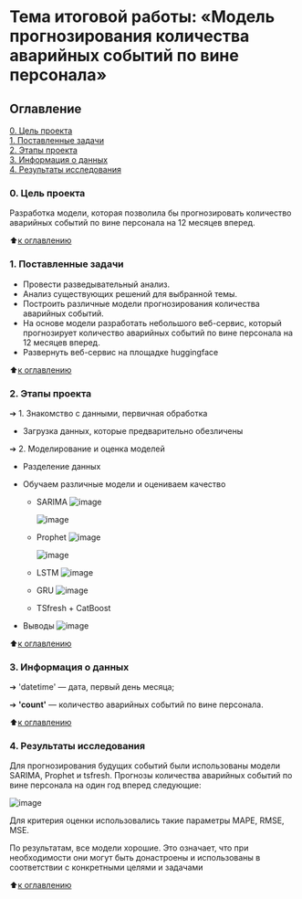 # Тема итоговой работы: «Модель прогнозирования количества аварийных событий по вине персонала»


## Оглавление
[0. Цель проекта](README.md#Цель-исследования) <br>
[1. Поставленные задачи](README.md#Обязательные-условия-для-проекта)<br>
[2. Этапы проекта](README.md#Этапы-проекта)<br>
[3. Информация о данных](README.md#Информация-о-данных)<br>
[4. Результаты исследования](README.md#Результаты-исследования)<br>

### 0. Цель проекта

Разработка модели, которая позволила бы прогнозировать количество аварийных событий по вине персонала на 12 месяцев вперед.

:arrow_up:[к оглавлению](README.md#Оглавление)

### 1. Поставленные задачи

* Провести разведывательный анализ.  
* Анализ существующих решений для выбранной темы.
* Построить различные модели прогнозирования количества аварийных событий.
* На основе модели разработать небольшого веб-сервис, который прогнозирует количество аварийных событий по вине персонала на 12 месяцев вперед.
* Развернуть веб-сервис на площадке huggingface

:arrow_up:[к оглавлению](README.md#Оглавление)

### 2. Этапы проекта

➔ 1. Знакомство с данными, первичная обработка
* Загрузка данных, которые предварительно обезличены

➔ 2. Моделирование и оценка моделей
* Разделение данных
* Обучаем различные модели и оцениваем качество
    * SARIMA
      ![image](https://github.com/dprohor/timeseries2/assets/152056985/2f2c6637-cf03-46d0-beac-ee8e86e3959a)

      ![image](https://github.com/dprohor/timeseries2/assets/152056985/3d400915-1f0a-43ec-a32e-2ac7fc9ef602)

    * Prophet
      ![image](https://github.com/dprohor/timeseries2/assets/152056985/0fb5718b-e8b1-4ffc-9325-a9487f8bff87)
      
      ![image](https://github.com/dprohor/timeseries2/assets/152056985/58ec9f57-835b-4e99-b492-af9dc01afe09)

    * LSTM
      ![image](https://github.com/dprohor/timeseries2/assets/152056985/33325dd2-804e-490b-a3ed-5623434e730c)

    * GRU
      ![image](https://github.com/dprohor/timeseries2/assets/152056985/a8d99e19-2b1c-40a8-ac3c-1b647b71107c)

    * TSfresh + CatBoost

* Выводы
![image](https://github.com/dprohor/timeseries2/assets/152056985/ccf9f31e-c43b-4720-9bcb-57e744fb5646)

:arrow_up:[к оглавлению](README.md#Оглавление)

### 3. Информация о данных

➔ 'datetime' — дата, первый день месяца;<br>

➔ **'count'** — количество аварийных событий по вине персонала.

:arrow_up:[к оглавлению](README.md#Оглавление)

### 4. Результаты исследования

Для прогнозирования будущих событий были использованы модели SARIMA, Prophet и tsfresh. Прогнозы количества аварийных событий по вине персонала на один год вперед следующие: 

![image](https://github.com/dprohor/timeseries2/assets/152056985/6b72ae39-aef5-4176-ad8e-8be21e286806)

Для критерия оценки использовались такие параметры MAPE, RMSE, MSE. 

По результатам, все модели хорошие.  Это означает, что при необходимости они могут быть донастроены и использованы в соответствии с конкретными целями и задачами

:arrow_up:[к оглавлению](README.md#Оглавление)
